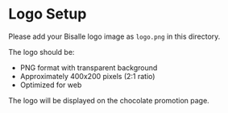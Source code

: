# Logo Setup

Please add your Bisalle logo image as `logo.png` in this directory.

The logo should be:
- PNG format with transparent background
- Approximately 400x200 pixels (2:1 ratio)
- Optimized for web

The logo will be displayed on the chocolate promotion page.
